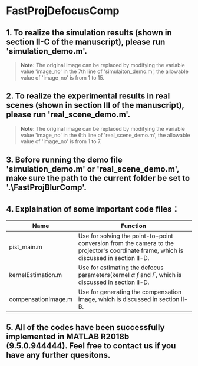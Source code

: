 # FastProjDefocusComp
## 1. To realize the simulation results (shown in section Ⅱ-C of the manuscript), please run 'simulation_demo.m'.
> **Note:**  The original image can be replaced by modifying the variable value 'image_no' in the 7th line of 'simulaiton_demo.m', the allowable value of 'image_no' is from 1 to 15.

## 2. To realize the experimental results in real scenes (shown in section Ⅲ of the manuscript), please run 'real_scene_demo.m'.
> **Note:** The original image can be replaced by modifying the variable value 'image_no' in the 6th line of 'real_scene_demo.m', the allowable value of 'image_no' is from 1 to 7.

## 3. Before running the demo file 'simulation_demo.m' or 'real_scene_demo.m', make sure the path to the current folder be set to '.\FastProjBlurComp'.

## 4.  Explaination of some important code files：

| Name | Function |
|------|----------|
| pist_main.m | Use for solving the point-to-point conversion from the camera to the projector's coordinate frame, which is discussed in section Ⅱ-D.|
|kernelEstimation.m|Use for estimating the defocus parameters(kernel *α* *f* and *Γ*, which is discussed in section Ⅱ-D.|
|compensationImage.m|Use for generating the compensation image, which is discussed in section Ⅱ-B. |

## 5. All of the codes have been successfully implemented in MATLAB R2018b (9.5.0.944444). Feel free to contact us if you have any further quesitons.
